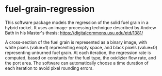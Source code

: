 # fuel-grain-regression

This software package models the regression of the solid fuel grain in a hybrid rocket. It uses an image-processing technique described by Andrew Bath in his Master's thesis: https://digitalcommons.usu.edu/etd/1381/

A cross-section of the fuel grain is represented as a binary image, with white pixels (value=1) representing empty space, and black pixels (value=0) representing unburned fuel grain.  At each iteration, the regression rate is computed, based on constants for the fuel type, the oxidizier flow rate, and the port area. The software can automatically choose a time duration of each iteration to avoid pixel rounding errors.
